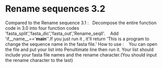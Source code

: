 # Rename sequences 3.2
Compared to the Rename sequence 3.1 : 
    Decompose the entire function code in 3.0 into four function codes 'fasta_split','fasta_dic','fasta_out','Rename_seqⅡ'.
    Add 'if__name__=='__main__''.If you just run it , it'll return 'This is a program to change the sequence name in the fasta file.'
How to use :
    You can open the file and put your list into Penultimate line then run it.
    Your list should include your fasta file names and the rename character.(You should input the rename character to the last) 
